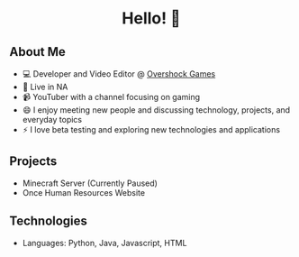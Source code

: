 <h1 align="center">Hello! 👋</h1>

## About Me
- 💻 Developer and Video Editor @ [Overshock Games](https://www.overshock.games/)
- 📍 Live in NA
- 📹 YouTuber with a channel focusing on gaming
- 😄 I enjoy meeting new people and discussing technology, projects, and everyday topics
- ⚡️ I love beta testing and exploring new technologies and applications

## Projects
- Minecraft Server (Currently Paused)
- Once Human Resources Website

## Technologies
- Languages: Python, Java, Javascript, HTML
